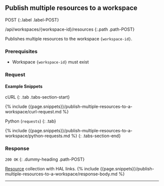 ## Publish multiple resources to a workspace

POST
{:.label .label-POST}

/api/workspaces/{workspace-id}/resources
{:.path .path-POST}

Publishes multiple resources to the workspace `{workspace-id}`.

### Prerequisites
- Workspace `{workspace-id}` must exist

### Request
#### Example Snippets
cURL
{: .tab .tabs-section-start}

{% include {{page.snippets}}/publish-multiple-resources-to-a-workspace/curl-request.md %}

Python (`requests`)
{: .tab}

{% include {{page.snippets}}/publish-multiple-resources-to-a-workspace/python-requests.md %}
{: .tabs-section-end}

### Response
`200 OK`
{: .dummy-heading .path-POST}

[Resource](#resource) collection with HAL links.
{% include {{page.snippets}}/publish-multiple-resources-to-a-workspace/response-body.md %}

---
